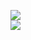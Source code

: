 [![](https://img.shields.io/badge/Made%20With-Github%20Spray-lightgrey.svg?style=for-the-badge&logo=github)](https://github.com/Annihil/github-spray#1666)  
[![](https://i.imgur.com/2DrTn0Z.gif)](https://github.com/Annihil/github-spray)